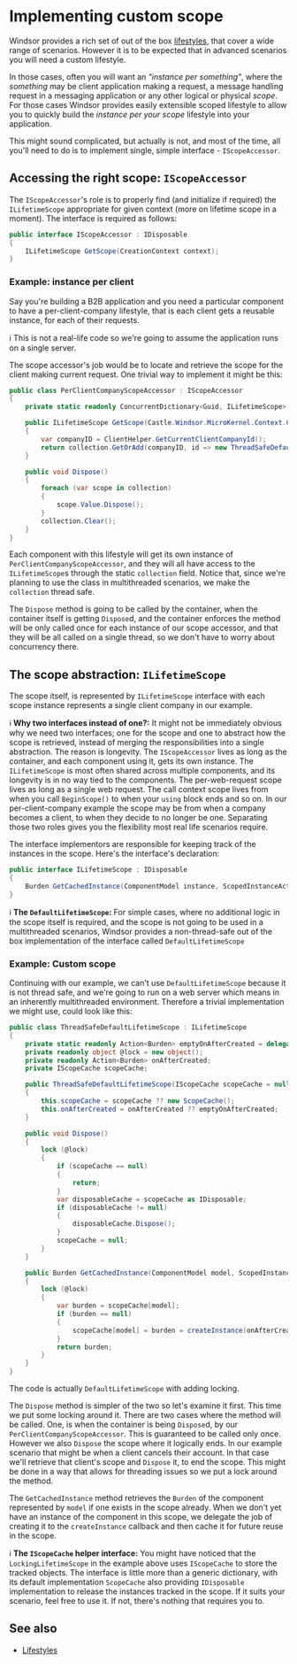 # Implementing custom scope

Windsor provides a rich set of out of the box [lifestyles](lifestyles.md), that cover a wide range of scenarios. However
it is to be expected that in advanced scenarios you will need a custom lifestyle.

In those cases, often you will want an *"instance per something"*, where the *something* may be client application
making a request, a message handling request in a messaging application or any other logical or physical *scope*. For
those cases Windsor provides easily extensible scoped lifestyle to allow you to quickly build the *instance per your
scope* lifestyle into your application.

This might sound complicated, but actually is not, and most of the time, all you'll need to do is to implement single,
simple interface - `IScopeAccessor`.

## Accessing the right scope: `IScopeAccessor`

The `IScopeAccessor`'s role is to properly find (and initialize if required) the `ILifetimeScope` appropriate for given
context (more on lifetime scope in a moment). The interface is required as follows:

```csharp
public interface IScopeAccessor : IDisposable
{
    ILifetimeScope GetScope(CreationContext context);
}
```

### Example: instance per client

Say you're building a B2B application and you need a particular component to have a per-client-company lifestyle, that
is each client gets a reusable instance, for each of their requests.

:information_source: This is not a real-life code so we're going to assume the application runs on a single server.

The scope accessor's job would be to locate and retrieve the scope for the client making current request. One trivial
way to implement it might be this:

```csharp
public class PerClientCompanyScopeAccessor : IScopeAccessor
{
    private static readonly ConcurrentDictionary<Guid, ILifetimeScope> collection = new ConcurrentDictionary<Guid, ILifetimeScope>();

    public ILifetimeScope GetScope(Castle.Windsor.MicroKernel.Context.CreationContext context)
    {
        var companyID = ClientHelper.GetCurrentClientCompanyId();
        return collection.GetOrAdd(companyID, id => new ThreadSafeDefaultLifetimeScope());
    }

    public void Dispose()
    {
        foreach (var scope in collection)
        {
            scope.Value.Dispose();
        }
        collection.Clear();
    }
}
```

Each component with this lifestyle will get its own instance of `PerClientCompanyScopeAccessor`, and they will all have
access to the `ILifetimeScope`s through the static `collection` field. Notice that, since we're planning to use the
class in multithreaded scenarios, we make the `collection` thread safe.

The `Dispose` method is going to be called by the container, when the container itself is getting `Dispose`d, and the
container enforces the method will be only called once for each instance of our scope accessor, and that they will be
all called on a single thread, so we don't have to worry about concurrency there.

## The scope abstraction: `ILifetimeScope`

The scope itself, is represented by `ILifetimeScope` interface with each scope instance represents a single client
company in our example.

:information_source: **Why two interfaces instead of one?:** It might not be immediately obvious why we need two
interfaces; one for the scope and one to abstract how the scope is retrieved, instead of merging the responsibilities
into a single abstraction. The reason is longevity. The `IScopeAccessor` lives as long as the container, and each
component using it, gets its own instance.
The `ILifetimeScope` is most often shared across multiple components, and its longevity is in no way tied to the
components. The per-web-request scope lives as long as a single web request. The call context scope lives from when you
call `BeginScope()` to when your `using` block ends and so on. In our per-client-company example the scope may be from
when a company becomes a client, to when they decide to no longer be one. Separating those two roles gives you the
flexibility most real life scenarios require.

The interface implementors are responsible for keeping track of the instances in the scope. Here's the interface's
declaration:

```csharp
public interface ILifetimeScope : IDisposable
{
    Burden GetCachedInstance(ComponentModel instance, ScopedInstanceActivationCallback createInstance);
}
```

:information_source: **The `DefaultLifetimeScope`:** For simple cases, where no additional logic in the scope itself is
required, and the scope is not going to be used in a multithreaded scenarios, Windsor provides a non-thread-safe out of
the box implementation of the interface called `DefaultLifetimeScope`

### Example: Custom scope

Continuing with our example, we can't use `DefaultLifetimeScope` because it is not thread safe, and we're going to run
on a web server which means in an inherently multithreaded environment. Therefore a trivial implementation we might use,
could look like this:

```csharp
public class ThreadSafeDefaultLifetimeScope : ILifetimeScope
{
    private static readonly Action<Burden> emptyOnAfterCreated = delegate { };
    private readonly object @lock = new object();
    private readonly Action<Burden> onAfterCreated;
    private IScopeCache scopeCache;

    public ThreadSafeDefaultLifetimeScope(IScopeCache scopeCache = null, Action<Burden> onAfterCreated = null)
    {
        this.scopeCache = scopeCache ?? new ScopeCache();
        this.onAfterCreated = onAfterCreated ?? emptyOnAfterCreated;
    }

    public void Dispose()
    {
        lock (@lock)
        {
            if (scopeCache == null)
            {
                return;
            }
            var disposableCache = scopeCache as IDisposable;
            if (disposableCache != null)
            {
                disposableCache.Dispose();
            }
            scopeCache = null;
        }
    }

    public Burden GetCachedInstance(ComponentModel model, ScopedInstanceActivationCallback createInstance)
    {
        lock (@lock)
        {
            var burden = scopeCache[model];
            if (burden == null)
            {
                scopeCache[model] = burden = createInstance(onAfterCreated);
            }
            return burden;
        }
    }
}
```

The code is actually `DefaultLifetimeScope` with adding locking.

The `Dispose` method is simpler of the two so let's examine it first. This time we put some locking around it. There are
two cases where the method will be called. One, is when the container is being `Dispose`d, by our
`PerClientCompanyScopeAccessor`. This is guaranteed to be called only once. However we also `Dispose` the scope where it
logically ends. In our example scenario that might be when a client cancels their account. In that case we'll retrieve
that client's scope and `Dispose` it, to end the scope. This might be done in a way that allows for threading issues so
we put a lock around the method.

The `GetCachedInstance` method retrieves the `Burden` of the component represented by `model` if one exists in the scope
already. When we don't yet have an instance of the component in this scope, we delegate the job of creating it to the
`createInstance` callback and then cache it for future reuse in the scope.

:information_source: **The `IScopeCache` helper interface:** You might have noticed that the `LockingLifetimeScope` in
the example above uses `IScopeCache` to store the tracked objects. The interface is little more than a generic
dictionary, with its default implementation `ScopeCache` also providing `IDisposable` implementation to release the
instances tracked in the scope. If it suits your scenario, feel free to use it. If not, there's nothing that requires
you to.

## See also

* [Lifestyles](lifestyles.md)